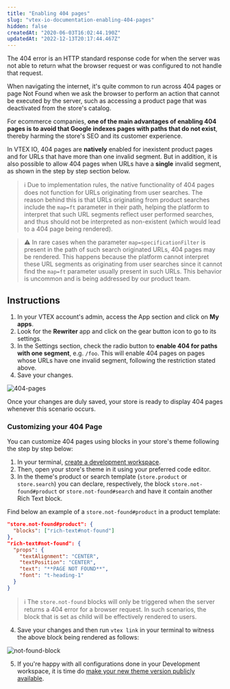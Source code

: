 ```yaml
---
title: "Enabling 404 pages"
slug: "vtex-io-documentation-enabling-404-pages"
hidden: false
createdAt: "2020-06-03T16:02:44.190Z"
updatedAt: "2022-12-13T20:17:44.467Z"
---
```


The 404 error is an HTTP standard response code for when the server was not able to return what the browser request or was configured to not handle that request.

When navigating the internet, it's quite common to run across 404 pages or page Not Found when we ask the browser to perform an action that cannot be executed by the server, such as accessing a product page that was deactivated from the store's catalog.

For ecommerce companies, **one of the main advantages of enabling 404 pages is to avoid that Google indexes pages with paths that do not exist**, thereby harming the store's SEO and its customer experience.

In VTEX IO, 404 pages are **natively** enabled for inexistent product pages and for URLs that have more than one invalid segment. But in addition, it is also possible to allow 404 pages when URLs have a **single** invalid segment, as shown in the step by step section below.

> ℹ️ Due to implementation rules, the native functionality of 404 pages does not function for URLs originating from user searches. The reason behind this is that URLs originating from product searches include the `map=ft` parameter in their path, helping the platform to interpret that such URL segments reflect user performed searches, and thus should not be interpreted as non-existent (which would lead to a 404 page being rendered).

> ⚠️ In rare cases when the parameter `map=specificationFilter` is present in the path of such search originated URLs, 404 pages may be rendered. This happens because the platform cannot interpret these URL segments as originating from user searches since it cannot find the `map=ft` parameter usually present in such URLs. This behavior is uncommon and is being addressed by our product team.

## Instructions

1. In your VTEX account's admin, access the App section and click on **My apps**.
2. Look for the **Rewriter** app and click on the gear button icon to go to its settings.
3. In the Settings section, check the radio button to **enable 404 for paths with one segment**, e.g. `/foo`. This will enable 404 pages on pages whose URLs have one invalid segment, following the restriction stated above.
4. Save your changes.

![404-pages](https://cdn.jsdelivr.net/gh/vtexdocs/dev-portal-content@main/images/vtex-io-documentation-enabling-404-pages-0.png)

Once your changes are duly saved, your store is ready to display 404 pages whenever this scenario occurs.

### Customizing your 404 Page

You can customize 404 pages using blocks in your store's theme following the step by step below:

1. In your terminal, [create a development workspace](https://developers.vtex.com/docs/guides/vtex-io-documentation-creating-a-development-workspace/).
2. Then, open your store's theme in it using your preferred code editor.
3. In the theme's product or search template (`store.product` or `store.search`) you can declare, respectively, the block `store.not-found#product` or `store.not-found#search`  and have it contain another Rich Text block.

Find below an example of a `store.not-found#product` in a product template:

```json
"store.not-found#product": {
  "blocks": ["rich-text#not-found"]
},
"rich-text#not-found": {
  "props": {
    "textAlignment": "CENTER",
    "textPosition": "CENTER",
    "text": "**PAGE NOT FOUND**",
    "font": "t-heading-1"
  }
}
```

> ℹ️ The `store.not-found` blocks will only be triggered when the server returns a 404 error for a browser request. In such scenarios, the block that is set as child will be effectively rendered to users.

4. Save your changes and then run `vtex link` in your terminal to witness the above block being rendered as follows:

![not-found-block](https://cdn.jsdelivr.net/gh/vtexdocs/dev-portal-content@main/images/vtex-io-documentation-enabling-404-pages-1.png)

5. If you're happy with all configurations done in your Development workspace, it is time do [make your new theme version publicly available](https://developers.vtex.com/docs/guides/vtex-io-documentation-making-your-theme-content-public/).
